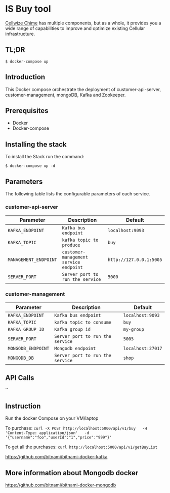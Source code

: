 # IS Buy tool

[Cellwize Chime](https://www.cellwize.com/) has multiple components, but as a whole, it provides you a wide range of capabilities to improve and optimize existing Cellular infrastructure. 

## TL;DR

```console
$ docker-compose up
```

## Introduction

This Docker compose orchestrate the deployment of customer-api-server, customer-management, mongoDB, Kafka and Zookeeper.  

## Prerequisites

- Docker
- Docker-compose


## Installing the stack

To install the Stack run the command:

```console
$ docker-compose up -d
```

## Parameters

The following table lists the configurable parameters of each service.

### customer-api-server

| Parameter             | Description                            | Default                 |
|-----------------------|----------------------------------------|-------------------------|
| `KAFKA_ENDPOINT`      | `Kafka bus endpoint`                   | `localhost:9093`        |
| `KAFKA_TOPIC`         | `kafka topic to produce`               | `buy`                   |
| `MANAGEMENT_ENDPOINT` | `customer-management service endpoint` | `http://127.0.0.1:5005` |
| `SERVER_PORT`         | `Server port to run the service`       | `5000`                  |

### customer-management

| Parameter             | Description                                | Default                 |
|-----------------------|--------------------------------------------|-------------------------|
| `KAFKA_ENDPOINT`      | `Kafka bus endpoint`                       | `localhost:9093`        |
| `KAFKA_TOPIC`         | `kafka topic to consume`                   | `buy`                   |
| `KAFKA_GROUP_ID`      | `Kafka group id`                           | `my-group`              |
| `SERVER_PORT`         | `Server port to run the service`           | `5005`                  |
| `MONGODB_ENDPOINT`    | `Mongodb endpoint`                         | `localhost:27017`       |
| `MONGODB_DB`          | `Server port to run the service`           | `shop`                  |

## API Calls

``


## Instruction

Run the docker Compose on your VM/laptop

To purchase:
`curl -X POST http://localhost:5000/api/v1/buy   -H 'Content-Type: application/json'   -d '{"username":"foo","userId":"1","price":"999"}'`

To get all the purchases:
`curl http://localhost:5000/api/v1/getBuyList`

https://github.com/bitnami/bitnami-docker-kafka

## More information about Mongodb docker

https://github.com/bitnami/bitnami-docker-mongodb